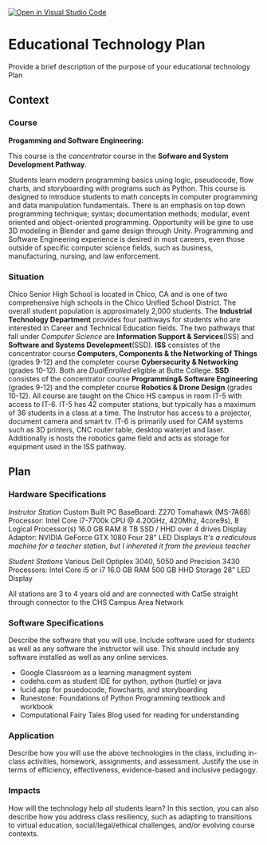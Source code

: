 [![Open in Visual Studio Code](https://classroom.github.com/assets/open-in-vscode-f059dc9a6f8d3a56e377f745f24479a46679e63a5d9fe6f495e02850cd0d8118.svg)](https://classroom.github.com/online_ide?assignment_repo_id=6393138&assignment_repo_type=AssignmentRepo)
# Educational Technology Plan

Provide a brief description of the purpose of your educational technology Plan

## Context


### Course

**Progamming and Software Engineering:**

This course is the *concentrator* course in the **Sofware and System Development Pathway**.

Students learn modern programming basics using logic, pseudocode, flow charts, and 
storyboarding with programs such as Python. This course is designed to introduce students 
to math concepts in computer programming and data manipulation fundamentals. There is an 
emphasis on top down programming technique; syntax; documentation methods; modular, event 
oriented and object-oriented programming. Opportunity will be gine to use 3D modeling in 
Blender and game design through Unity. Programming and Software Engineering experience is 
desired in most careers, even those outside of specific computer science fields, such as 
business, manufacturing, nursing, and law enforcement.

### Situation

Chico Senior High School is located in Chico, CA and is one of two comprehensive high
schools in the Chico Unified School District.  The overall student population is approximately 
2,000 students.  The **Industrial Technology Department** provides four pathways for students 
who are interested in Career and Technical Education fields.  The two pathways that fall under
*Computer Science* are **Information Support & Services**(ISS) and **Software and Systems 
Development**(SSD).  **ISS** consistes of the concentrator course **Computers, Components & the
Networking of Things** (grades 9-12) and the completer course **Cybersecurity & Networking** 
(grades 10-12).  Both are *DualEnrolled* eligible at Butte College.  **SSD** consistes of the 
concentrator course **Programming& Software Engineering** (grades 9-12) and the completer course 
**Robotics & Drone Design** (grades 10-12).  All course are taught on the Chico HS campus in 
room IT-5 with access to IT-6.  IT-5 has 42 computer stations, but typically has a maximum of 36
students in a class at a time.  The Instrutor has access to a projector, document camera and smart 
tv.  IT-6 is primarily used for CAM systems such as 3D printers, CNC router table, desktop waterjet 
and laser.  Additionally is hosts the robotics game field and acts as storage for equipment used 
in the ISS pathway.

## Plan

### Hardware Specifications

*Instrutor Station*
Custom Built PC
BaseBoard: Z270 Tomahawk (MS-7A68)
Processor: Intel Core i7-7700k CPU @ 4.20GHz, 420Mhz, 4core9s), 8 Logical Processor(s)
16.0 GB RAM
8 TB SSD / HHD over 4 drives
Display Adaptor: NVIDIA GeForce GTX 1080
Four 28" LED Displays
*It's a rediculous machine for a teacher station, but I inhereted it from the previous teacher*

*Student Stations*
Various Dell Optiplex 3040, 5050 and Precision 3430   
Processors: Intel Core i5 or i7 
16.0 GB RAM
500 GB HHD Storage
28" LED Display

All stations are 3 to 4 years old and are connected with Cat5e straight through connector to 
the CHS Campus Area Network

### Software Specifications

Describe the software that you will use. Include software used for students as
well as any software the instructor will use. This should include any software
installed as well as any online services.

* Google Classroom as a learning managment system
* codehs.com as student IDE for python, python (turtle) or java
* lucid.app for psuedocode, flowcharts, and storyboarding
* Runestone: Foundations of Python Programming textbook and workbook
* Computational Fairy Tales Blog used for reading for understanding

### Application


Describe how you will use the above technologies in the class, including
in-class activities, homework, assignments, and assessment. Justify the use
in terms of efficiency, effectiveness, evidence-based and inclusive pedagogy.

### Impacts

How will the technology help *all* students learn? In this section, you can also
describe how you address class resiliency, such as adapting to
transitions to virtual education, social/legal/ethical challenges,  and/or
evolving course contexts.
